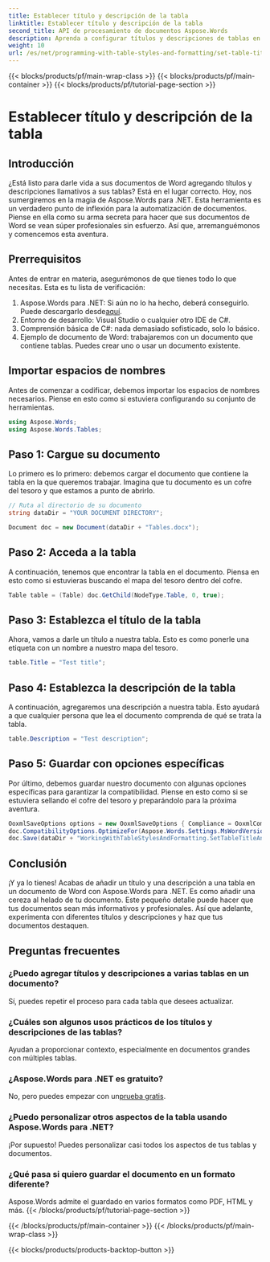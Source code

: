 ```yaml
---
title: Establecer título y descripción de la tabla
linktitle: Establecer título y descripción de la tabla
second_title: API de procesamiento de documentos Aspose.Words
description: Aprenda a configurar títulos y descripciones de tablas en documentos de Word con Aspose.Words para .NET. Siga nuestra guía detallada para mejorar el profesionalismo de sus documentos.
weight: 10
url: /es/net/programming-with-table-styles-and-formatting/set-table-title-and-description/
---
```


{{< blocks/products/pf/main-wrap-class >}}
{{< blocks/products/pf/main-container >}}
{{< blocks/products/pf/tutorial-page-section >}}

# Establecer título y descripción de la tabla

## Introducción

¿Está listo para darle vida a sus documentos de Word agregando títulos y descripciones llamativos a sus tablas? Está en el lugar correcto. Hoy, nos sumergiremos en la magia de Aspose.Words para .NET. Esta herramienta es un verdadero punto de inflexión para la automatización de documentos. Piense en ella como su arma secreta para hacer que sus documentos de Word se vean súper profesionales sin esfuerzo. Así que, arremanguémonos y comencemos esta aventura.

## Prerrequisitos

Antes de entrar en materia, asegurémonos de que tienes todo lo que necesitas. Esta es tu lista de verificación:

1.  Aspose.Words para .NET: Si aún no lo ha hecho, deberá conseguirlo. Puede descargarlo desde[aquí](https://releases.aspose.com/words/net/).
2. Entorno de desarrollo: Visual Studio o cualquier otro IDE de C#.
3. Comprensión básica de C#: nada demasiado sofisticado, solo lo básico.
4. Ejemplo de documento de Word: trabajaremos con un documento que contiene tablas. Puedes crear uno o usar un documento existente.

## Importar espacios de nombres

Antes de comenzar a codificar, debemos importar los espacios de nombres necesarios. Piense en esto como si estuviera configurando su conjunto de herramientas.

```csharp
using Aspose.Words;
using Aspose.Words.Tables;
```

## Paso 1: Cargue su documento

Lo primero es lo primero: debemos cargar el documento que contiene la tabla en la que queremos trabajar. Imagina que tu documento es un cofre del tesoro y que estamos a punto de abrirlo.

```csharp
// Ruta al directorio de su documento
string dataDir = "YOUR DOCUMENT DIRECTORY";

Document doc = new Document(dataDir + "Tables.docx");
```

## Paso 2: Acceda a la tabla

A continuación, tenemos que encontrar la tabla en el documento. Piensa en esto como si estuvieras buscando el mapa del tesoro dentro del cofre.

```csharp
Table table = (Table) doc.GetChild(NodeType.Table, 0, true);
```

## Paso 3: Establezca el título de la tabla

Ahora, vamos a darle un título a nuestra tabla. Esto es como ponerle una etiqueta con un nombre a nuestro mapa del tesoro.

```csharp
table.Title = "Test title";
```

## Paso 4: Establezca la descripción de la tabla

A continuación, agregaremos una descripción a nuestra tabla. Esto ayudará a que cualquier persona que lea el documento comprenda de qué se trata la tabla.

```csharp
table.Description = "Test description";
```

## Paso 5: Guardar con opciones específicas

Por último, debemos guardar nuestro documento con algunas opciones específicas para garantizar la compatibilidad. Piense en esto como si se estuviera sellando el cofre del tesoro y preparándolo para la próxima aventura.

```csharp
OoxmlSaveOptions options = new OoxmlSaveOptions { Compliance = OoxmlCompliance.Iso29500_2008_Strict };
doc.CompatibilityOptions.OptimizeFor(Aspose.Words.Settings.MsWordVersion.Word2016);
doc.Save(dataDir + "WorkingWithTableStylesAndFormatting.SetTableTitleAndDescription.docx", options);
```

## Conclusión

¡Y ya lo tienes! Acabas de añadir un título y una descripción a una tabla en un documento de Word con Aspose.Words para .NET. Es como añadir una cereza al helado de tu documento. Este pequeño detalle puede hacer que tus documentos sean más informativos y profesionales. Así que adelante, experimenta con diferentes títulos y descripciones y haz que tus documentos destaquen.

## Preguntas frecuentes

### ¿Puedo agregar títulos y descripciones a varias tablas en un documento?
Sí, puedes repetir el proceso para cada tabla que desees actualizar.

### ¿Cuáles son algunos usos prácticos de los títulos y descripciones de las tablas?
Ayudan a proporcionar contexto, especialmente en documentos grandes con múltiples tablas.

### ¿Aspose.Words para .NET es gratuito?
 No, pero puedes empezar con un[prueba gratis](https://releases.aspose.com/).

### ¿Puedo personalizar otros aspectos de la tabla usando Aspose.Words para .NET?
¡Por supuesto! Puedes personalizar casi todos los aspectos de tus tablas y documentos.

### ¿Qué pasa si quiero guardar el documento en un formato diferente?
Aspose.Words admite el guardado en varios formatos como PDF, HTML y más.
{{< /blocks/products/pf/tutorial-page-section >}}

{{< /blocks/products/pf/main-container >}}
{{< /blocks/products/pf/main-wrap-class >}}

{{< blocks/products/products-backtop-button >}}
